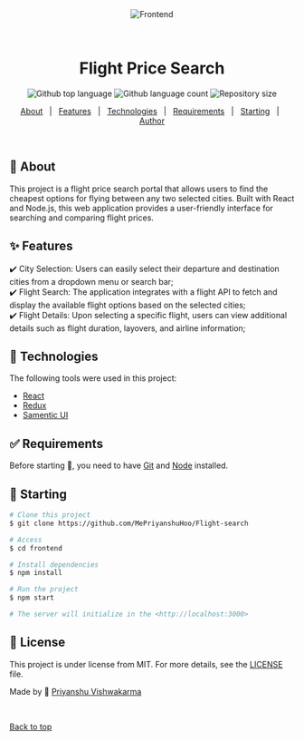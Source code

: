 <div align="center" id="top"> 
  <img src="./.github/app.gif" alt="Frontend" />

  &#xa0;

  <!-- <a href="https://frontend.netlify.app">Demo</a> -->
</div>

<h1 align="center">Flight Price Search</h1>

<p align="center">
  <img alt="Github top language" src="https://img.shields.io/github/languages/top/MePriyanshuHoo/Flight-search?color=56BEB8">

  <img alt="Github language count" src="https://img.shields.io/github/languages/count/MePriyanshuHoo/Flight-search?color=56BEB8">

  <img alt="Repository size" src="https://img.shields.io/github/repo-size/MePriyanshuHoo/Flight-search?color=56BEB8">

  <!-- <img alt="Github issues" src="https://img.shields.io/github/issues/MePriyanshuHoo/Flight-search?color=56BEB8" /> -->

  <!-- <img alt="Github forks" src="https://img.shields.io/github/forks/MePriyanshuHoo/Flight-search?color=56BEB8" /> -->

  <!-- <img alt="Github stars" src="https://img.shields.io/github/stars/MePriyanshuHoo/Flight-search?color=56BEB8" /> -->
</p>

<!-- Status -->

<!-- <h4 align="center"> 
	🚧  Frontend 🚀 Under construction...  🚧
</h4> 

<hr> -->

<p align="center">
  <a href="#dart-about">About</a> &#xa0; | &#xa0; 
  <a href="#sparkles-features">Features</a> &#xa0; | &#xa0;
  <a href="#rocket-technologies">Technologies</a> &#xa0; | &#xa0;
  <a href="#white_check_mark-requirements">Requirements</a> &#xa0; | &#xa0;
  <a href="#checkered_flag-starting">Starting</a> &#xa0; | &#xa0;
  <a href="https://github.com/MePriyanshuHoo" target="_blank">Author</a>
</p>

<br>

## :dart: About ##

This project is a flight price search portal that allows users to find the cheapest options for flying between any two selected cities. Built with React and Node.js, this web application provides a user-friendly interface for searching and comparing flight prices.

## :sparkles: Features ##

:heavy_check_mark: City Selection: Users can easily select their departure and destination cities from a dropdown menu or search bar;\
:heavy_check_mark: Flight Search: The application integrates with a flight API to fetch and display the available flight options based on the selected cities;\
:heavy_check_mark: Flight Details: Upon selecting a specific flight, users can view additional details such as flight duration, layovers, and airline information;

## :rocket: Technologies ##

The following tools were used in this project:

- [React](https://reactjs.org/)
- [Redux](https://redux.js.org/)
- [Samentic UI](https://semantic-ui.com/)

## :white_check_mark: Requirements ##

Before starting :checkered_flag:, you need to have [Git](https://git-scm.com) and [Node](https://nodejs.org/en/) installed.

## :checkered_flag: Starting ##

```bash
# Clone this project
$ git clone https://github.com/MePriyanshuHoo/Flight-search

# Access
$ cd frontend

# Install dependencies
$ npm install

# Run the project
$ npm start

# The server will initialize in the <http://localhost:3000>
```

## :memo: License ##

This project is under license from MIT. For more details, see the [LICENSE](LICENSE.md) file.


Made by :squid: <a href="https://github.com/MePriyanshuHoo" target="_blank">Priyanshu Vishwakarma</a>

&#xa0;

<a href="#top">Back to top</a>
